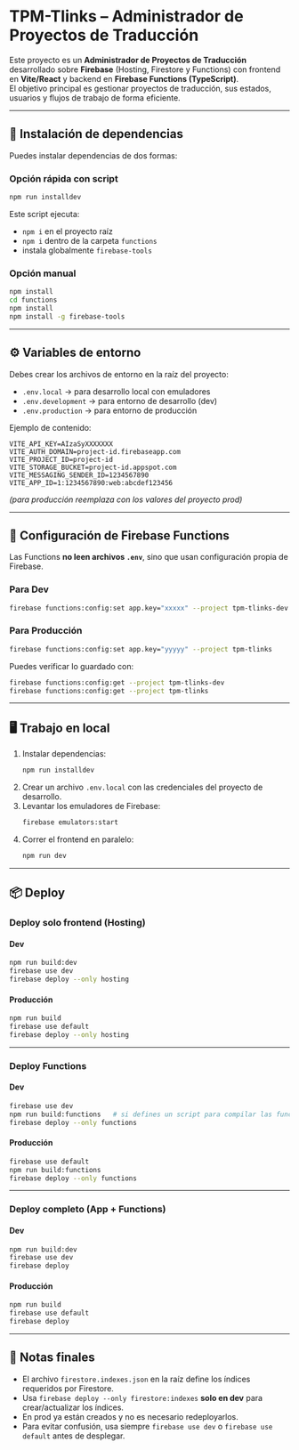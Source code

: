# TPM-Tlinks – Administrador de Proyectos de Traducción

Este proyecto es un **Administrador de Proyectos de Traducción** desarrollado sobre **Firebase** (Hosting, Firestore y Functions) con frontend en **Vite/React** y backend en **Firebase Functions (TypeScript)**.  
El objetivo principal es gestionar proyectos de traducción, sus estados, usuarios y flujos de trabajo de forma eficiente.

---

## 🚀 Instalación de dependencias

Puedes instalar dependencias de dos formas:

### Opción rápida con script

```bash
npm run installdev
```

Este script ejecuta:

- `npm i` en el proyecto raíz
- `npm i` dentro de la carpeta `functions`
- instala globalmente `firebase-tools`

### Opción manual

```bash
npm install
cd functions
npm install
npm install -g firebase-tools
```

---

## ⚙️ Variables de entorno

Debes crear los archivos de entorno en la raíz del proyecto:

- `.env.local` → para desarrollo local con emuladores
- `.env.development` → para entorno de desarrollo (dev)
- `.env.production` → para entorno de producción

Ejemplo de contenido:

```env
VITE_API_KEY=AIzaSyXXXXXXX
VITE_AUTH_DOMAIN=project-id.firebaseapp.com
VITE_PROJECT_ID=project-id
VITE_STORAGE_BUCKET=project-id.appspot.com
VITE_MESSAGING_SENDER_ID=1234567890
VITE_APP_ID=1:1234567890:web:abcdef123456
```

_(para producción reemplaza con los valores del proyecto prod)_

---

## 🔑 Configuración de Firebase Functions

Las Functions **no leen archivos `.env`**, sino que usan configuración propia de Firebase.

### Para Dev

```bash
firebase functions:config:set app.key="xxxxx" --project tpm-tlinks-dev
```

### Para Producción

```bash
firebase functions:config:set app.key="yyyyy" --project tpm-tlinks
```

Puedes verificar lo guardado con:

```bash
firebase functions:config:get --project tpm-tlinks-dev
firebase functions:config:get --project tpm-tlinks
```

---

## 🖥️ Trabajo en local

1. Instalar dependencias:
   ```bash
   npm run installdev
   ```
2. Crear un archivo `.env.local` con las credenciales del proyecto de desarrollo.
3. Levantar los emuladores de Firebase:
   ```bash
   firebase emulators:start
   ```
4. Correr el frontend en paralelo:
   ```bash
   npm run dev
   ```

---

## 📦 Deploy

### Deploy solo frontend (Hosting)

#### Dev

```bash
npm run build:dev
firebase use dev
firebase deploy --only hosting
```

#### Producción

```bash
npm run build
firebase use default
firebase deploy --only hosting
```

---

### Deploy Functions

#### Dev

```bash
firebase use dev
npm run build:functions   # si defines un script para compilar las functions con tsc
firebase deploy --only functions
```

#### Producción

```bash
firebase use default
npm run build:functions
firebase deploy --only functions
```

---

### Deploy completo (App + Functions)

#### Dev

```bash
npm run build:dev
firebase use dev
firebase deploy
```

#### Producción

```bash
npm run build
firebase use default
firebase deploy
```

---

## 📌 Notas finales

- El archivo `firestore.indexes.json` en la raíz define los índices requeridos por Firestore.
- Usa `firebase deploy --only firestore:indexes` **solo en dev** para crear/actualizar los índices.
- En prod ya están creados y no es necesario redeployarlos.
- Para evitar confusión, usa siempre `firebase use dev` o `firebase use default` antes de desplegar.

